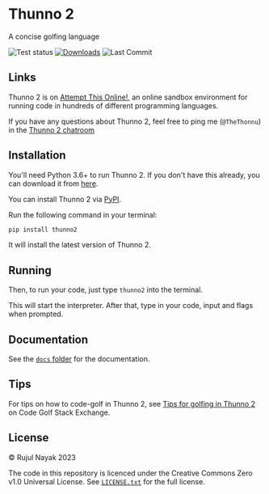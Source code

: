 # Thunno 2

A concise golfing language

![Test status](https://github.com/Thunno/Thunno2/actions/workflows/tests.yml/badge.svg)
[![Downloads](https://static.pepy.tech/personalized-badge/thunno2?period=month&units=international_system&left_color=grey&right_color=green&left_text=Downloads)](https://pepy.tech/project/thunno2)
![Last Commit](https://img.shields.io/github/last-commit/Thunno/Thunno2)
<!-- ![Contributors](https://img.shields.io/github/contributors/Thunno/Thunno2)
 (Add when this goes up) -->

## Links

Thunno 2 is on [Attempt This Online!](https://ato.pxeger.com/run?1=m728JKM0Ly_faMGCpaUlaboWC5YUJyUXwzhQGgA), an online sandbox environment for running code in hundreds of different programming languages.

If you have any questions about Thunno 2, feel free to ping me (`@TheThonnu`) in the [Thunno 2 chatroom](https://chat.stackexchange.com/rooms/145278/thunno-2)

## Installation

You'll need Python 3.6+ to run Thunno 2. If you don't have this already, you can download it from [here](https://www.python.org/downloads/).

You can install Thunno 2 via [PyPI](//pypi.org).

Run the following command in your terminal:

```zsh
pip install thunno2
```

It will install the latest version of Thunno 2.

## Running

Then, to run your code, just type `thunno2` into the terminal.

This will start the interpreter. After that, type in your code, input and flags when prompted.

## Documentation

See the [`docs` folder](https://github.com/Thunno/Thunno2/blob/main/docs) for the documentation.

## Tips

For tips on how to code-golf in Thunno 2, see [Tips for golfing in Thunno 2](https://codegolf.stackexchange.com/q/260902/114446) on Code Golf Stack Exchange.

## License

© Rujul Nayak 2023

The code in this repository is licenced under the Creative Commons Zero v1.0 Universal License. See [`LICENSE.txt`](https://github.com/Thunno/Thunno2/blob/main/LICENSE.txt) for the full license.
